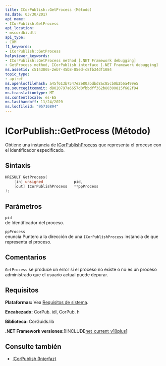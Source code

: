 ```yaml
---
title: ICorPublish::GetProcess (Método)
ms.date: 03/30/2017
api_name:
- ICorPublish.GetProcess
api_location:
- mscordbi.dll
api_type:
- COM
f1_keywords:
- ICorPublish::GetProcess
helpviewer_keywords:
- ICorPublish::GetProcess method [.NET Framework debugging]
- GetProcess method, ICorPublish interface [.NET Framework debugging]
ms.assetid: c5143805-2eb7-45b8-85ed-c8fb34df1084
topic_type:
- apiref
ms.openlocfilehash: a45f613b7547e2e80abdbd8ac85cb0b2b6a499e5
ms.sourcegitcommit: d8020797a6657d0fbbdff362b80300815f682f94
ms.translationtype: MT
ms.contentlocale: es-ES
ms.lasthandoff: 11/24/2020
ms.locfileid: "95716894"
---
```

# <a name="icorpublishgetprocess-method"></a>ICorPublish::GetProcess (Método)

Obtiene una instancia de [ICorPublishProcess](icorpublishprocess-interface.md) que representa el proceso con el identificador especificado.  
  
## <a name="syntax"></a>Sintaxis  
  
```cpp  
HRESULT GetProcess(  
    [in] unsigned              pid,
    [out] ICorPublishProcess   **ppProcess  
);  
```  
  
## <a name="parameters"></a>Parámetros  

 `pid`  
 de Identificador del proceso.  
  
 `ppProcess`  
 enuncia Puntero a la dirección de una `ICorPublishProcess` instancia de que representa el proceso.  
  
## <a name="remarks"></a>Comentarios  

 `GetProcess` se produce un error si el proceso no existe o no es un proceso administrado que el usuario actual puede depurar.  
  
## <a name="requirements"></a>Requisitos  

 **Plataformas:** Vea [Requisitos de sistema](../../get-started/system-requirements.md).  
  
 **Encabezado:** CorPub. idl, CorPub. h  
  
 **Biblioteca:** CorGuids.lib  
  
 **.NET Framework versiones:**[!INCLUDE[net_current_v10plus](../../../../includes/net-current-v10plus-md.md)]  
  
## <a name="see-also"></a>Consulte también

- [ICorPublish (Interfaz)](icorpublish-interface.md)
